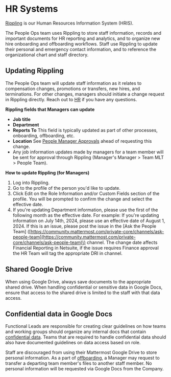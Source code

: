 # HR Systems

[Rippling](https://help.rippling.com/s/topic/0TO4o000000HsoAGAS/employee-resources) is our Human Resources Information System \(HRIS\).

The People Ops team uses Rippling to store staff information, records and important documents for HR reporting and analytics, and to organize new hire onboarding and offboarding workflows. Staff use Rippling to update their personal and emergency contact information, and to reference the organizational chart and staff directory.

## Updating Rippling

The People Ops team will update staff information as it relates to compensation changes, promotions or transfers, new hires, and terminations. For other changes, managers should initiate a change request in Rippling directly. Reach out to [HR](https://handbook.mattermost.com/operations/workplace/people#team) if you have any questions.

**Rippling fields that Managers can update**

* **Job title**
* **Department** 
* **Reports To** This field is typically updated as part of other processes, onboarding, offboarding, etc.
* **Location** See [People Manager Approvals](https://handbook.mattermost.com/contributors/onboarding/manager-onboarding-1#people-manager-approvals) ahead of requesting this change.
* Any job information updates made by managers for a team member will be sent for approval through Rippling (Manager's Manager > Team MLT > People Team). 

**How to update Rippling \(for Managers\)**

1. Log into Rippling.
2. Go to the profile of the person you'd like to update.
3. Click Edit on the Role Information and/or Custom Fields section of the profile. You will be prompted to confirm the change and select the effective date.
4. If you're updating Department information, please use the first of the following month as the effective date. For example: If you're updating information on July 14th, 2024, please use an effective date of August 1, 2024. If this is an issue, please post the issue in the \[Ask the People Team\] \([https://community.mattermost.com/private-core/channels/ask-people-team](https://community.mattermost.com/private-core/channels/ask-people-team)\) channel. The change date affects Financial Reporting in Netsuite, if the issue requires Finance approval the HR Team will tag the appropriate DRI in channel.

## Shared Google Drive

When using Google Drive, always save documents to the appropriate shared drive. When handling confidential or sensitive data in Google Docs, ensure that access to the shared drive is limited to the staff with that data access.

## Confidential data in Google Docs

Functional Leads are responsible for creating clear guidelines on how teams and working groups should organize any internal docs that contain [confidential data](https://handbook.mattermost.com/operations/operations/company-processes/publishing/publishing-guidelines/confidentiality-guidelines). Teams that are required to handle confidential data should also have documented guidelines on data access based on role.

Staff are discouraged from using their Mattermost Google Drive to store personal information. As a part of [offboarding](https://handbook.mattermost.com/operations/workplace/people/offboarding), a Manager may request to transfer a departing team member's files to another staff member. No personal information will be requested via Google Docs from the Company.

